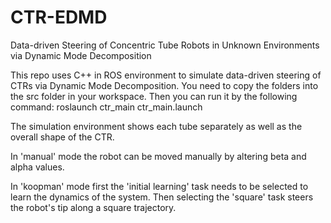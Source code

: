 # CTR-EDMD
Data-driven Steering of Concentric Tube Robots in Unknown Environments via Dynamic Mode Decomposition




This repo uses C++ in ROS environment to simulate data-driven steering of CTRs via Dynamic Mode Decomposition. 
You need to copy the folders into the src folder in your workspace. Then you can run it by the following command:  roslaunch ctr_main ctr_main.launch

The simulation environment shows each tube separately as well as the overall shape of the CTR.

In 'manual' mode the robot can be moved manually by altering beta and alpha values.

In 'koopman' mode first the 'initial learning' task needs to be selected to learn the dynamics of the system.
Then selecting the 'square' task steers the robot's tip along a square trajectory.
